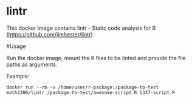# lintr

This docker Image contains lintr - Static code analysis for R (https://github.com/jimhester/lintr).

#Usage

Run the docker image, mount the R files to be linted and provide the file paths as arguments.

Example:

```
docker run --rm -v /home/user/r-package:/package-to-test math2306/lintr /package-to-test/awesome-script.R 1337-script.R
```
